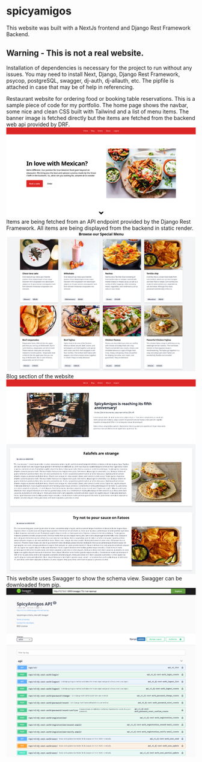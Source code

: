 # spicyamigos
This website was built with a NextJs frontend and Django Rest Framework Backend.

Warning - This is not a real website.
---------------------------------------
Installation of dependencies is necessary for the project to run without any issues. You may need to install Next, Django, Django Rest Framework, psycop, postgreSQL, swagger, dj-auth, dj-allauth, etc. The pipfile is attached in case that may be of help in referencing.

Restaurant website for ordering food or booking table reservations. This is a sample piece of code for my portfolio.
The home page shows the navbar, some nice and clean CSS built with Tailwind and a list of menu items. The banner image is fetched directly but the items are fetched from the backend web api provided by DRF.
![SpicyAmigos - Home](https://github.com/ryonistic/spicyamigos/blob/main/spicyamigos_home.png "Home Page screenshot")
Items are being fetched from an API endpoint provided by the Django Rest Framework. All items are being displayed from the backend in static render.
![SpicyAmigos - Items](https://github.com/ryonistic/spicyamigos/blob/main/items_view.png "Items area screenshot")
Blog section of the website
![SpicyAmigos - Blog](https://github.com/ryonistic/spicyamigos/blob/main/blog_view.png "Blog Page screenshot")
This website uses Swagger to show the schema view. Swagger can be downloaded from pip.
![SpicyAmigos - Schema](https://github.com/ryonistic/spicyamigos/blob/main/schema_view.png "Schema Page screenshot")

